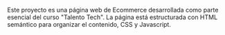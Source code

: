 Este proyecto es una página web de Ecommerce desarrollada como parte esencial del curso "Talento Tech". La página está estructurada con HTML semántico para organizar el contenido, CSS y Javascript.